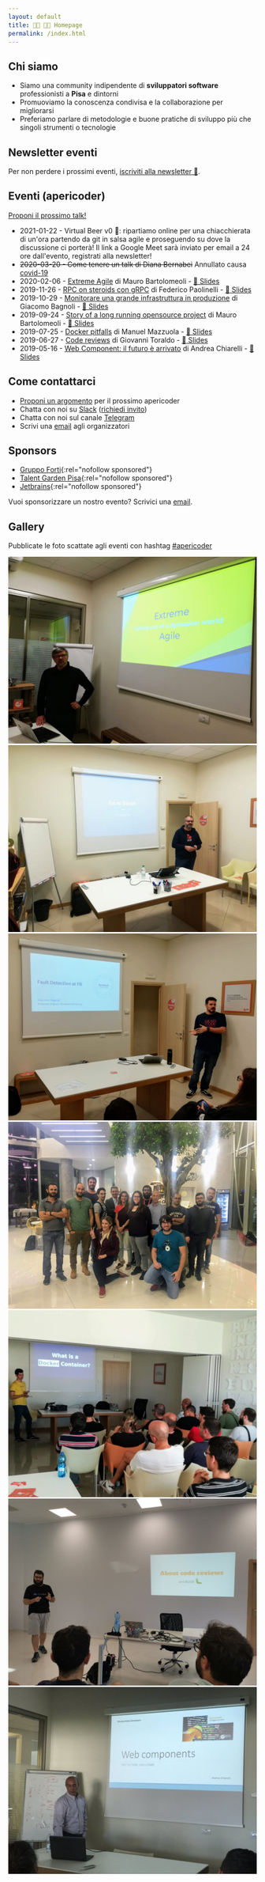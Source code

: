 ```yaml
---
layout: default
title: 👩‍💻 👨‍💻 Homepage
permalink: /index.html
---
```


## Chi siamo

* Siamo una community indipendente di **sviluppatori software** professionisti a
  **Pisa** e dintorni
* Promuoviamo la conoscenza condivisa e la collaborazione per migliorarsi
* Preferiamo parlare di metodologie e buone pratiche di sviluppo più che singoli
  strumenti o tecnologie

## Newsletter eventi

Per non perdere i prossimi eventi, [iscriviti alla newsletter 📨](http://eepurl.com/gqRfon).

## Eventi (apericoder)

[Proponi il prossimo talk!](https://forms.gle/pZEhv3WJjmNcVdHL6)

* 2021-01-22 - Virtual Beer v0 🍺: ripartiamo online per una chiacchierata di
  un'ora partendo da git in salsa agile e proseguendo su dove la discussione ci
  porterà! Il link a Google Meet sarà inviato per email a 24 ore dall'evento, registrati alla newsletter!
* ~~2020-03-20 - Come tenere un talk di Diana Bernabei~~ Annullato causa [covid-19](http://www.governo.it/it/articolo/coronavirus-firmato-il-dpcm-4-marzo-2020/14241)
* 2020-02-06 - [Extreme Agile](https://www.eventbrite.it/e/biglietti-extreme-agile-apericoder-90932185615) di Mauro Bartolomeoli - [💾 Slides](https://speakerdeck.com/mbarto/extreme-agile-getting-out-of-a-dystopian-world)
* 2019-11-26 - [RPC on steroids con gRPC](https://www.eventbrite.it/e/biglietti-rpc-on-steroids-con-grpc-apericoder-81524697565) di Federico Paolinelli - [💾 Slides](https://speakerdeck.com/fedepaol/rpc-on-steroids-with-go-and-grpc)
* 2019-10-29 - [Monitorare una grande infrastruttura in produzione](https://www.eventbrite.it/e/biglietti-monitorare-una-grande-infrastruttura-in-produzione-apericoder-76231493449) di Giacomo Bagnoli - [💾 Slides](/slides/2019-10-29-facebook-monitoring.pdf)
* 2019-09-24 - [Story of a long running opensource project](https://www.eventbrite.it/e/biglietti-story-of-a-long-running-opensource-project-apericoder-71802028801)
  di Mauro Bartolomeoli - [💾 Slides](/slides/2019-09-24-story-of-a-long-running-opensource-project.pdf)
* 2019-07-25 - [Docker pitfalls](https://www.eventbrite.it/e/biglietti-docker-pitfalls-apericoder-65511932955)
  di Manuel Mazzuola - [💾 Slides](https://speakerdeck.com/of/docker-pitfalls)
* 2019-06-27 - [Code reviews](https://www.eventbrite.it/e/biglietti-code-reviews-apericoder-62586522975)
  di Giovanni Toraldo - [💾 Slides](https://speakerdeck.com/gionn/about-code-review-and-bugs)
* 2019-05-16 - [Web Component: il futuro è arrivato](https://www.eventbrite.it/e/biglietti-web-component-il-futuro-e-arrivato-apericoder-60531057021) di Andrea Chiarelli - [💾 Slides](/slides/2019-05-17-web-components.pdf)

## Come contattarci

* [Proponi un argomento](https://forms.gle/pZEhv3WJjmNcVdHL6) per il prossimo apericoder
* Chatta con noi su [Slack](https://montacchiello.slack.com) ([richiedi invito](https://montacchiello-invites.herokuapp.com/))
* Chatta con noi sul canale [Telegram](https://t.me/joinchat/AB-kXVDvi56sg5ENu1edIA)
* Scrivi una [email](mailto:info@montacchiello.dev) agli organizzatori

## Sponsors

* [Gruppo Forti](https://www.gruppoforti.it/){:rel="nofollow sponsored"}
* [Talent Garden Pisa](https://talentgarden.org/it/campus/italia/pisa/){:rel="nofollow sponsored"}
* [Jetbrains](https://www.jetbrains.com/){:rel="nofollow sponsored"}

Vuoi sponsorizzare un nostro evento? Scrivici una [email](mailto:sponsors@montacchiello.dev).

## Gallery

Pubblicate le foto scattate agli eventi con hashtag [#apericoder](https://twitter.com/search?q=%23apericoder)

![apericoder febbraio 2020](/images/2020-02-06-mauro-bartolomeoli-extreme-agile.jpg)
![apericoder novembre 2019](/images/2019-11-26-federico-paolinelli-grpc.jpg)
![apericoder ottobre 2019](/images/2019-10-29-giacomo-bagnoli-facebook-monitoring.jpg)
![apericoder settembre 2019](/images/2019-09-25-montacchiello-dev.jpeg)
![apericoder luglio 2019](/images/2019-07-25-docker-containers.jpeg)
![apericoder giugno 2019](/images/2019-06-27-code-reviews.jpeg)
![apericoder maggio 2019](/images/2019-05-16-andrea-chiarelli.jpeg)
